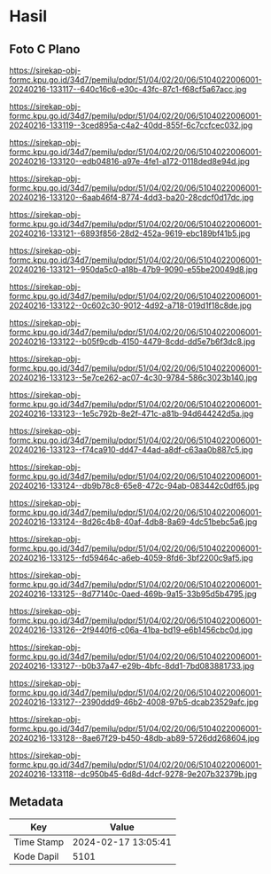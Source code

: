 # Hasil

## Foto C Plano

https://sirekap-obj-formc.kpu.go.id/34d7/pemilu/pdpr/51/04/02/20/06/5104022006001-20240216-133117--640c16c6-e30c-43fc-87c1-f68cf5a67acc.jpg

https://sirekap-obj-formc.kpu.go.id/34d7/pemilu/pdpr/51/04/02/20/06/5104022006001-20240216-133119--3ced895a-c4a2-40dd-855f-6c7ccfcec032.jpg

https://sirekap-obj-formc.kpu.go.id/34d7/pemilu/pdpr/51/04/02/20/06/5104022006001-20240216-133120--edb04816-a97e-4fe1-a172-0118ded8e94d.jpg

https://sirekap-obj-formc.kpu.go.id/34d7/pemilu/pdpr/51/04/02/20/06/5104022006001-20240216-133120--6aab46f4-8774-4dd3-ba20-28cdcf0d17dc.jpg

https://sirekap-obj-formc.kpu.go.id/34d7/pemilu/pdpr/51/04/02/20/06/5104022006001-20240216-133121--6893f856-28d2-452a-9619-ebc189bf41b5.jpg

https://sirekap-obj-formc.kpu.go.id/34d7/pemilu/pdpr/51/04/02/20/06/5104022006001-20240216-133121--950da5c0-a18b-47b9-9090-e55be20049d8.jpg

https://sirekap-obj-formc.kpu.go.id/34d7/pemilu/pdpr/51/04/02/20/06/5104022006001-20240216-133122--0c602c30-9012-4d92-a718-019d1f18c8de.jpg

https://sirekap-obj-formc.kpu.go.id/34d7/pemilu/pdpr/51/04/02/20/06/5104022006001-20240216-133122--b05f9cdb-4150-4479-8cdd-dd5e7b6f3dc8.jpg

https://sirekap-obj-formc.kpu.go.id/34d7/pemilu/pdpr/51/04/02/20/06/5104022006001-20240216-133123--5e7ce262-ac07-4c30-9784-586c3023b140.jpg

https://sirekap-obj-formc.kpu.go.id/34d7/pemilu/pdpr/51/04/02/20/06/5104022006001-20240216-133123--1e5c792b-8e2f-471c-a81b-94d644242d5a.jpg

https://sirekap-obj-formc.kpu.go.id/34d7/pemilu/pdpr/51/04/02/20/06/5104022006001-20240216-133123--f74ca910-dd47-44ad-a8df-c63aa0b887c5.jpg

https://sirekap-obj-formc.kpu.go.id/34d7/pemilu/pdpr/51/04/02/20/06/5104022006001-20240216-133124--db9b78c8-65e8-472c-94ab-083442c0df65.jpg

https://sirekap-obj-formc.kpu.go.id/34d7/pemilu/pdpr/51/04/02/20/06/5104022006001-20240216-133124--8d26c4b8-40af-4db8-8a69-4dc51bebc5a6.jpg

https://sirekap-obj-formc.kpu.go.id/34d7/pemilu/pdpr/51/04/02/20/06/5104022006001-20240216-133125--fd59464c-a6eb-4059-8fd6-3bf2200c9af5.jpg

https://sirekap-obj-formc.kpu.go.id/34d7/pemilu/pdpr/51/04/02/20/06/5104022006001-20240216-133125--8d77140c-0aed-469b-9a15-33b95d5b4795.jpg

https://sirekap-obj-formc.kpu.go.id/34d7/pemilu/pdpr/51/04/02/20/06/5104022006001-20240216-133126--2f9440f6-c06a-41ba-bd19-e6b1456cbc0d.jpg

https://sirekap-obj-formc.kpu.go.id/34d7/pemilu/pdpr/51/04/02/20/06/5104022006001-20240216-133127--b0b37a47-e29b-4bfc-8dd1-7bd083881733.jpg

https://sirekap-obj-formc.kpu.go.id/34d7/pemilu/pdpr/51/04/02/20/06/5104022006001-20240216-133127--2390ddd9-46b2-4008-97b5-dcab23529afc.jpg

https://sirekap-obj-formc.kpu.go.id/34d7/pemilu/pdpr/51/04/02/20/06/5104022006001-20240216-133128--8ae67f29-b450-48db-ab89-5726dd268604.jpg

https://sirekap-obj-formc.kpu.go.id/34d7/pemilu/pdpr/51/04/02/20/06/5104022006001-20240216-133118--dc950b45-6d8d-4dcf-9278-9e207b32379b.jpg


## Metadata

| Key        | Value               |
| ---------- | ------------------- |
| Time Stamp | 2024-02-17 13:05:41 |
| Kode Dapil | 5101                |



